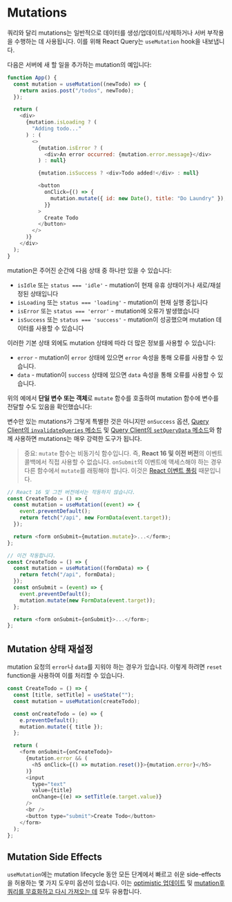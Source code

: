# Mutations

쿼리와 달리 mutations는 일반적으로 데이터를 생성/업데이트/삭제하거나 서버 부작용을 수행하는 데 사용됩니다. 이를 위해 React Query는 `useMutation` hook을 내보냅니다.

다음은 서버에 새 할 일을 추가하는 mutation의 예입니다:

```js
function App() {
  const mutation = useMutation((newTodo) => {
    return axios.post("/todos", newTodo);
  });

  return (
    <div>
      {mutation.isLoading ? (
        "Adding todo..."
      ) : (
        <>
          {mutation.isError ? (
            <div>An error occurred: {mutation.error.message}</div>
          ) : null}

          {mutation.isSuccess ? <div>Todo added!</div> : null}

          <button
            onClick={() => {
              mutation.mutate({ id: new Date(), title: "Do Laundry" });
            }}
          >
            Create Todo
          </button>
        </>
      )}
    </div>
  );
}
```

mutation은 주어진 순간에 다음 상태 중 하나만 있을 수 있습니다:

- `isIdle` 또는 `status === 'idle'` - mutation이 현재 유휴 상태이거나 새로/재설정된 상태입니다
- `isLoading` 또는 `status === 'loading'` - mutation이 현재 실행 중입니다
- `isError` 또는 `status === 'error'` - mutation에 오류가 발생했습니다
- `isSuccess` 또는 `status === 'success'` - mutation이 성공했으며 mutation 데이터를 사용할 수 있습니다

이러한 기본 상태 외에도 mutation 상태에 따라 더 많은 정보를 사용할 수 있습니다:

- `error` - mutation이 `error` 상태에 있으면 `error` 속성을 통해 오류를 사용할 수 있습니다.
- `data` - mutation이 `success` 상태에 있으면 `data` 속성을 통해 오류를 사용할 수 있습니다.

위의 예에서 **단일 변수 또는 객체**로 `mutate` 함수를 호출하여 mutation 함수에 변수를 전달할 수도 있음을 확인했습니다:

변수만 있는 mutations가 그렇게 특별한 것은 아니지만 `onSuccess` 옵션, [Query Client의 `invalidateQueries` 메소드](https://react-query.tanstack.com/reference/QueryClient#queryclientinvalidatequeries) 및 [Query Client의 `setQueryData` 메소드](https://react-query.tanstack.com/reference/QueryClient#queryclientsetquerydata)와 함께 사용하면 mutations는 매우 강력한 도구가 됩니다.

> 중요: `mutate` 함수는 비동기식 함수입니다. 즉, **React 16 및 이전 버전**의 이벤트 콜백에서 직접 사용할 수 없습니다. `onSubmit`의 이벤트에 액세스해야 하는 경우 다른 함수에서 `mutate`를 래핑해야 합니다. 이것은 [React 이벤트 풀링](https://reactjs.org/docs/legacy-event-pooling.html) 때문입니다.

```js
// React 16 및 그전 버전에서는 작동하지 않습니다.
const CreateTodo = () => {
  const mutation = useMutation((event) => {
    event.preventDefault();
    return fetch("/api", new FormData(event.target));
  });

  return <form onSubmit={mutation.mutate}>...</form>;
};

// 이건 작동합니다.
const CreateTodo = () => {
  const mutation = useMutation((formData) => {
    return fetch("/api", formData);
  });
  const onSubmit = (event) => {
    event.preventDefault();
    mutation.mutate(new FormData(event.target));
  };

  return <form onSubmit={onSubmit}>...</form>;
};
```

## Mutation 상태 재설정

mutation 요청의 `error`나 `data`를 지워야 하는 경우가 있습니다. 이렇게 하려면 `reset` function을 사용하여 이를 처리할 수 있습니다.

```js
const CreateTodo = () => {
  const [title, setTitle] = useState("");
  const mutation = useMutation(createTodo);

  const onCreateTodo = (e) => {
    e.preventDefault();
    mutation.mutate({ title });
  };

  return (
    <form onSubmit={onCreateTodo}>
      {mutation.error && (
        <h5 onClick={() => mutation.reset()}>{mutation.error}</h5>
      )}
      <input
        type="text"
        value={title}
        onChange={(e) => setTitle(e.target.value)}
      />
      <br />
      <button type="submit">Create Todo</button>
    </form>
  );
};
```

## Mutation Side Effects

`useMutation`에는 mutation lifecycle 동안 모든 단계에서 빠르고 쉬운 side-effects을 허용하는 몇 가지 도우미 옵션이 있습니다. 이는 [optimistic 업데이트](https://react-query.tanstack.com/guides/optimistic-updates) 및 [mutation후 쿼리를 무효화하고 다시 가져오는 데](https://github.com/qudwnbj/qudwnbj-translation-docs-md/blob/master/React%20Query/Guides%20%26%20Concepts/invalidation-from-mutations.md) 모두 유용합니다.
